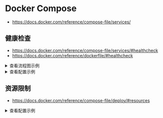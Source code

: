 # Docker Compose

- <https://docs.docker.com/reference/compose-file/services/>

## 健康检查

- <https://docs.docker.com/reference/compose-file/services/#healthcheck>
- <https://docs.docker.com/reference/dockerfile/#healthcheck>

<details>

<summary>查看流程图示例</summary>
```mermaid
flowchart TB
    A[容器启动] --> A1{是否处在启动周期时间内}
    A1 --> |YES| A2[启动周期健康检查流程]
    A2 --> A3{是否通过健康检查}
    A3 --> |NO| A4[健康检查失败，不计入重试次数]
    A4 --> A1
    A7[服务标记为健康]
    A3 --> |YES| A7
    A7 --> A5[常态健康检查流程]
    A1 --> |NO| A5
    A5 --> |等待间隔interval| B[健康检查]
    B --> B1{健康检查是否成功}
    B1 --> |YES| A7
    A7 --> A5
    B1 --> |NO| B2{是否达到最大重试次数}
    B2 --> |YES| B3[重启容器]
    B3 --> A
    B2 --> |NO| A5
```
</details>

<details>

<summary>查看配置示例</summary>

```yaml
healthcheck:
  test: ["CMD", "curl", "-f", "http://localhost"]
  interval: 1m30s
  timeout: 10s
  retries: 3
  start_period: 40s
  start_interval: 5s
```

</details>

## 资源限制

- <https://docs.docker.com/reference/compose-file/deploy/#resources>

<details>

<summary>查看配置示例</summary>

```yaml
services:
  frontend:
    image: example/webapp
    deploy:
      resources:
        limits:
          cpus: '0.50'
          memory: 50M
          pids: 100
        reservations:
          cpus: '0.25'
          memory: 20M
```

</details>
